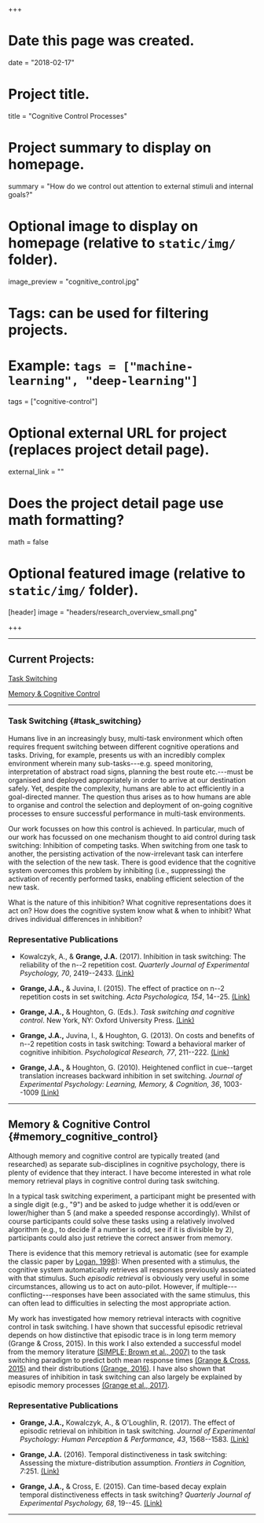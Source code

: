 +++
# Date this page was created.
date = "2018-02-17"

# Project title.
title = "Cognitive Control Processes"

# Project summary to display on homepage.
summary = "How do we control out attention to external stimuli and internal goals?"

# Optional image to display on homepage (relative to `static/img/` folder).
image_preview = "cognitive_control.jpg"

# Tags: can be used for filtering projects.
# Example: `tags = ["machine-learning", "deep-learning"]`
tags = ["cognitive-control"]

# Optional external URL for project (replaces project detail page).
external_link = ""

# Does the project detail page use math formatting?
math = false

# Optional featured image (relative to `static/img/` folder).
[header]
image = "headers/research_overview_small.png"

+++
***
## Current Projects:

[Task Switching](#task_switching)

[Memory & Cognitive Control](#memory_cognitive_control)

***
### Task Switching {#task_switching}
Humans live in an increasingly busy, multi-task environment which often requires frequent switching between different cognitive operations and tasks. Driving, for example, presents us with an incredibly complex environment wherein many sub-tasks---e.g. speed monitoring, interpretation of abstract road signs, planning the best route etc.---must be organised and deployed appropriately in order to arrive at our destination safely. Yet, despite the complexity, humans are able to act efficiently in a goal-directed manner. The question thus arises as to how humans are able to organise and control the selection and deployment of on-going cognitive processes to ensure successful performance in multi-task environments.

Our work focusses on how this control is achieved. In particular, much of our work has focussed on one mechanism thought to aid control during task switching: Inhibition of competing tasks. When switching from one task to another, the persisting activation of the now-irrelevant task can interfere with the selection of the new task. There is good evidence that the cognitive system overcomes this problem by inhibiting (i.e., suppressing) the activation of recently performed tasks, enabling efficient selection of the new task.

What is the nature of this inhibition? What cognitive representations does it act on? How does the cognitive system know what & when to inhibit? What drives individual differences in inhibition?

### Representative Publications

* Kowalczyk, A., & **Grange, J.A.** (2017). Inhibition in task switching: The reliability of the n--2 repetition cost. *Quarterly Journal of Experimental Psychology, 70*, 2419--2433. [(Link)](https://www.jimgrange.org/publication/kowalczyk-inhibition_reliability/)

* **Grange, J.A.,** & Juvina, I. (2015). The effect of practice on n--2 repetition costs in set switching. *Acta Psychologica, 154*, 14--25. [(Link)](https://www.jimgrange.org/publication/Grange-inhibition_practice/)

* **Grange, J.A.,** & Houghton, G. (Eds.). *Task switching and cognitive control*. New York, NY: Oxford University Press. [(Link)](https://www.jimgrange.org/publication/grange-task_switching_book/) 

* **Grange, J.A.,** Juvina, I., & Houghton, G. (2013). On costs and benefits of n--2 repetition costs in task switching: Toward a behavioral marker of cognitive inhibition. *Psychological Research, 77*, 211--222. [(Link)](https://www.jimgrange.org/publication/grange-costs_benefits_inhibition_model/) 

* **Grange, J.A.,** & Houghton, G. (2010). Heightened conflict in cue--target translation increases backward inhibition in set switching. *Journal of Experimental Psychology: Learning, Memory, & Cognition, 36*, 1003--1009 [(Link)](https://www.jimgrange.org/publication/grange-negative_transfer/)

***
## Memory & Cognitive Control {#memory_cognitive_control}

Although memory and cognitive control are typically treated (and researched) as separate sub-disciplines in cognitive psychology, there is plenty of evidence that they interact. I have become interested in what role memory retrieval plays in cognitive control during task switching.

In a typical task switching experiment, a participant might be presented with a single digit (e.g., "9") and be asked to judge whether it is odd/even or lower/higher than 5 (and make a speeded response accordingly). Whilst of course participants could solve these tasks using a relatively involved algorithm (e.g., to decide if a number is odd, see if it is divisible by 2), participants could also just retrieve the correct answer from memory. 

There is evidence that this memory retrieval is automatic (see for example the classic paper by [Logan, 1998](http://www.psy.vanderbilt.edu/faculty/logan/1988LoganPR.pdf)): When presented with a stimulus, the cognitive system automatically retrieves all responses previously associated with that stimulus. Such *episodic retrieval* is obviously very useful in some circumstances, allowing us to act on auto-pilot. However, if multiple---conflicting---responses have been associated with the same stimulus, this can often lead to difficulties in selecting the most appropriate action. 

My work has investigated how memory retrieval interacts with cognitive control in task switching. I have shown that successful episodic retrieval depends on how distinctive that episodic trace is in long term memory (Grange & Cross, 2015). In this work I also extended a successful model from the memory literature [(SIMPLE; Brown et al., 2007)](http://psycnet.apa.org/fulltext/2007-10421-001.html) to the task switching paradigm to predict both mean response times [(Grange & Cross, 2015)](https://www.jimgrange.org/publication/Grange-temporal_distinctiveness/) and their distributions [(Grange, 2016)](https://www.jimgrange.org/publication/Grange-mixture_dist/). I have also shown that measures of inhibition in task switching can also largely be explained by episodic memory processes [(Grange et al., 2017)](https://www.jimgrange.org/publication/episodic_retrieval/). 

### Representative Publications

* **Grange, J.A.,** Kowalczyk, A., & O'Loughlin, R. (2017). The effect of episodic retrieval on inhibition in task switching. *Journal of Experimental Psychology: Human Perception & Performance, 43*, 1568--1583. [(Link)](https://www.jimgrange.org/publication/episodic_retrieval/)

* **Grange, J.A.** (2016). Temporal distinctiveness in task switching: Assessing the mixture-distribution assumption. *Frontiers in Cognition, 7*:251. [(Link)](https://www.jimgrange.org/publication/Grange-mixture_dist/)

* **Grange, J.A.,** & Cross, E. (2015). Can time-based decay explain temporal distinctiveness effects in task switching? *Quarterly Journal of Experimental Psychology, 68*, 19--45. [(Link)](https://www.jimgrange.org/publication/Grange-temporal_distinctiveness/)

***
